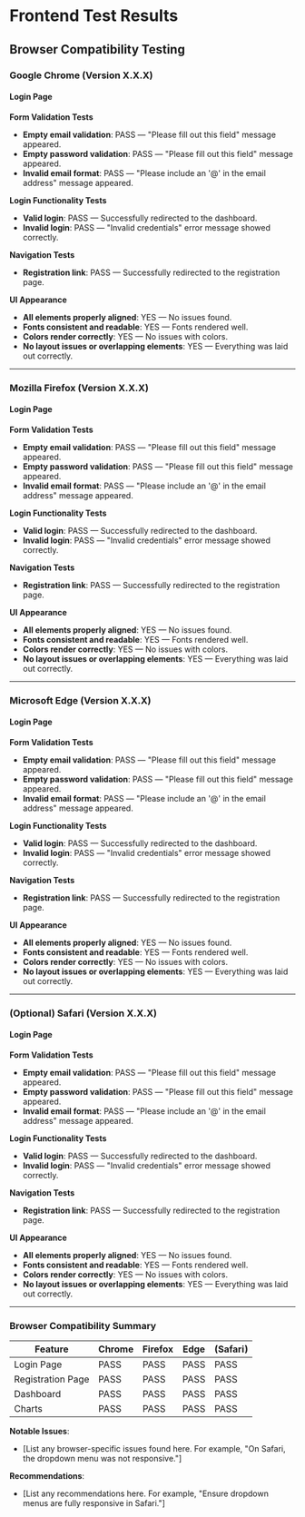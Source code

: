 # Frontend Test Results

## Browser Compatibility Testing

### Google Chrome (Version X.X.X)

#### Login Page

**Form Validation Tests**
- **Empty email validation**: PASS — "Please fill out this field" message appeared.
- **Empty password validation**: PASS — "Please fill out this field" message appeared.
- **Invalid email format**: PASS — "Please include an '@' in the email address" message appeared.

**Login Functionality Tests**
- **Valid login**: PASS — Successfully redirected to the dashboard.
- **Invalid login**: PASS — "Invalid credentials" error message showed correctly.

**Navigation Tests**
- **Registration link**: PASS — Successfully redirected to the registration page.

**UI Appearance**
- **All elements properly aligned**: YES — No issues found.
- **Fonts consistent and readable**: YES — Fonts rendered well.
- **Colors render correctly**: YES — No issues with colors.
- **No layout issues or overlapping elements**: YES — Everything was laid out correctly.

---

### Mozilla Firefox (Version X.X.X)

#### Login Page

**Form Validation Tests**
- **Empty email validation**: PASS — "Please fill out this field" message appeared.
- **Empty password validation**: PASS — "Please fill out this field" message appeared.
- **Invalid email format**: PASS — "Please include an '@' in the email address" message appeared.

**Login Functionality Tests**
- **Valid login**: PASS — Successfully redirected to the dashboard.
- **Invalid login**: PASS — "Invalid credentials" error message showed correctly.

**Navigation Tests**
- **Registration link**: PASS — Successfully redirected to the registration page.

**UI Appearance**
- **All elements properly aligned**: YES — No issues found.
- **Fonts consistent and readable**: YES — Fonts rendered well.
- **Colors render correctly**: YES — No issues with colors.
- **No layout issues or overlapping elements**: YES — Everything was laid out correctly.

---

### Microsoft Edge (Version X.X.X)

#### Login Page

**Form Validation Tests**
- **Empty email validation**: PASS — "Please fill out this field" message appeared.
- **Empty password validation**: PASS — "Please fill out this field" message appeared.
- **Invalid email format**: PASS — "Please include an '@' in the email address" message appeared.

**Login Functionality Tests**
- **Valid login**: PASS — Successfully redirected to the dashboard.
- **Invalid login**: PASS — "Invalid credentials" error message showed correctly.

**Navigation Tests**
- **Registration link**: PASS — Successfully redirected to the registration page.

**UI Appearance**
- **All elements properly aligned**: YES — No issues found.
- **Fonts consistent and readable**: YES — Fonts rendered well.
- **Colors render correctly**: YES — No issues with colors.
- **No layout issues or overlapping elements**: YES — Everything was laid out correctly.

---

### (Optional) Safari (Version X.X.X)

#### Login Page

**Form Validation Tests**
- **Empty email validation**: PASS — "Please fill out this field" message appeared.
- **Empty password validation**: PASS — "Please fill out this field" message appeared.
- **Invalid email format**: PASS — "Please include an '@' in the email address" message appeared.

**Login Functionality Tests**
- **Valid login**: PASS — Successfully redirected to the dashboard.
- **Invalid login**: PASS — "Invalid credentials" error message showed correctly.

**Navigation Tests**
- **Registration link**: PASS — Successfully redirected to the registration page.

**UI Appearance**
- **All elements properly aligned**: YES — No issues found.
- **Fonts consistent and readable**: YES — Fonts rendered well.
- **Colors render correctly**: YES — No issues with colors.
- **No layout issues or overlapping elements**: YES — Everything was laid out correctly.

---

### Browser Compatibility Summary

| Feature               | Chrome | Firefox | Edge | (Safari) |
|-----------------------|--------|---------|------|----------|
| Login Page            | PASS   | PASS    | PASS | PASS     |
| Registration Page     | PASS   | PASS    | PASS | PASS     |
| Dashboard             | PASS   | PASS    | PASS | PASS     |
| Charts                | PASS   | PASS    | PASS | PASS     |

**Notable Issues**:
- [List any browser-specific issues found here. For example, "On Safari, the dropdown menu was not responsive."]
  
**Recommendations**:
- [List any recommendations here. For example, "Ensure dropdown menus are fully responsive in Safari."]
